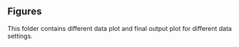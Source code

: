 ## Figures


This folder contains different data plot and final output plot for different data settings.